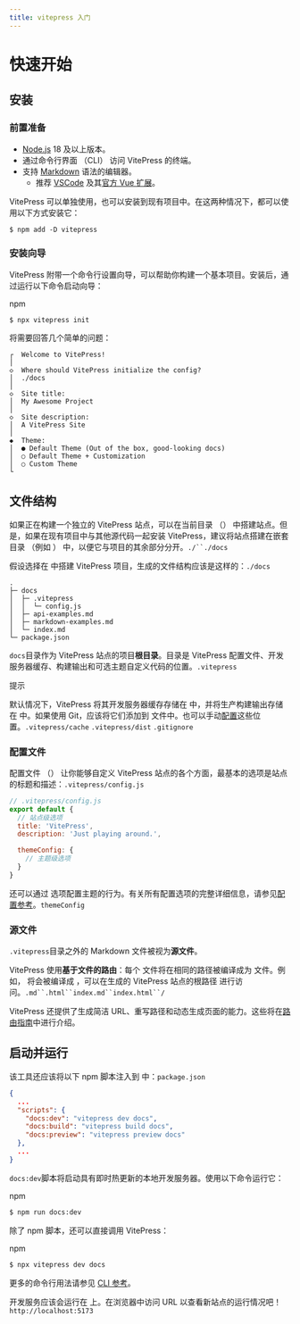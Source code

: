 ```yaml
---
title: vitepress 入门
---
```


# 快速开始

## 安装[​](https://vitepress.dev/zh/guide/getting-started#installation)

### 前置准备[​](https://vitepress.dev/zh/guide/getting-started#prerequisites)

- [Node.js](https://nodejs.org/) 18 及以上版本。
- 通过命令行界面 （CLI） 访问 VitePress 的终端。
- 支持 [Markdown](https://en.wikipedia.org/wiki/Markdown) 语法的编辑器。
    - 推荐 [VSCode](https://code.visualstudio.com/) 及其[官方 Vue 扩展](https://marketplace.visualstudio.com/items?itemName=Vue.volar)。

VitePress 可以单独使用，也可以安装到现有项目中。在这两种情况下，都可以使用以下方式安装它：

```shell
$ npm add -D vitepress
```


### 安装向导[​](https://vitepress.dev/zh/guide/getting-started#setup-wizard)

VitePress 附带一个命令行设置向导，可以帮助你构建一个基本项目。安装后，通过运行以下命令启动向导：

npm

```shell
$ npx vitepress init
```

将需要回答几个简单的问题：

```
┌  Welcome to VitePress!
│
◇  Where should VitePress initialize the config?
│  ./docs
│
◇  Site title:
│  My Awesome Project
│
◇  Site description:
│  A VitePress Site
│
◆  Theme:
│  ● Default Theme (Out of the box, good-looking docs)
│  ○ Default Theme + Customization
│  ○ Custom Theme
└
```

## 文件结构[​](https://vitepress.dev/zh/guide/getting-started#file-structure)

如果正在构建一个独立的 VitePress 站点，可以在当前目录 （） 中搭建站点。但是，如果在现有项目中与其他源代码一起安装 VitePress，建议将站点搭建在嵌套目录 （例如 ） 中，以便它与项目的其余部分分开。`./``./docs`

假设选择在 中搭建 VitePress 项目，生成的文件结构应该是这样的：`./docs`

```
.
├─ docs
│  ├─ .vitepress
│  │  └─ config.js
│  ├─ api-examples.md
│  ├─ markdown-examples.md
│  └─ index.md
└─ package.json
```

`docs`目录作为 VitePress 站点的项目**根目录**。目录是 VitePress 配置文件、开发服务器缓存、构建输出和可选主题自定义代码的位置。`.vitepress`

提示

默认情况下，VitePress 将其开发服务器缓存存储在 中，并将生产构建输出存储在 中。如果使用 Git，应该将它们添加到 文件中。也可以手动[配置](https://vitepress.dev/zh/reference/site-config#outdir)这些位置。`.vitepress/cache` `.vitepress/dist` `.gitignore` 


### 配置文件[​](https://vitepress.dev/zh/guide/getting-started#the-config-file)

配置文件 （） 让你能够自定义 VitePress 站点的各个方面，最基本的选项是站点的标题和描述：`.vitepress/config.js`

```js
// .vitepress/config.js
export default {
  // 站点级选项
  title: 'VitePress',
  description: 'Just playing around.',

  themeConfig: {
    // 主题级选项
  }
}
```

还可以通过 选项配置主题的行为。有关所有配置选项的完整详细信息，请参见[配置参考](https://vitepress.dev/zh/reference/site-config)。`themeConfig`


### 源文件[​](https://vitepress.dev/zh/guide/getting-started#source-files)

`.vitepress`目录之外的 Markdown 文件被视为**源文件**。

VitePress 使用**基于文件的路由**：每个 文件将在相同的路径被编译成为 文件。例如， 将会被编译成 ，可以在生成的 VitePress 站点的根路径 进行访问。`.md``.html``index.md``index.html``/`

VitePress 还提供了生成简洁 URL、重写路径和动态生成页面的能力。这些将在[路由指南](https://vitepress.dev/zh/guide/routing)中进行介绍。

## 启动并运行[​](https://vitepress.dev/zh/guide/getting-started#up-and-running)

该工具还应该将以下 npm 脚本注入到 中：`package.json`


```json
{
  ...
  "scripts": {
    "docs:dev": "vitepress dev docs",
    "docs:build": "vitepress build docs",
    "docs:preview": "vitepress preview docs"
  },
  ...
}
```

`docs:dev`脚本将启动具有即时热更新的本地开发服务器。使用以下命令运行它：

npm

```sh
$ npm run docs:dev
```

除了 npm 脚本，还可以直接调用 VitePress：

npm

```sh
$ npx vitepress dev docs
```

更多的命令行用法请参见 [CLI 参考](https://vitepress.dev/zh/reference/cli)。

开发服务应该会运行在 上。在浏览器中访问 URL 以查看新站点的运行情况吧！`http://localhost:5173`

